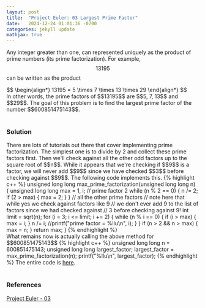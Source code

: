 ```yaml
---
layout: post
title:  "Project Euler: 03 Largest Prime Factor"
date:   2024-12-24 01:01:36 -0700
categories: jekyll update
mathjax: true
---
```

Any integer greater than one, can represented uniquely as the product of prime numbers (its prime factorization). For example, $$13195$$ can be written as the product
<div>
	$$
	\begin{align*}
	13195 = 5 \times 7 \times 13 \times 29
	\end{align*}
	$$
</div>
In other words, the prime factors of $$13195$$ are $$5, 7, 13$$ and $$29$$. The goal of this problem is to find the largest prime factor of the number $$600851475143$$.
<br>
<br>
<!------------------------------------------------------------------------------------>
<h3>Solution</h3>
There are lots of tutorials out there that cover implementing prime factorization. The simplest one is to divide by 2 and collect these prime factors first. Then we'll check against all the other odd factors up to the square root of $$n$$. While it appears that we're checking if $$9$$ is a factor, we will never add $$9$$ since we have checked $$3$$ before checking against $$9$$. The following code implements this.
{% highlight c++ %}
unsigned long long max_prime_factorization(unsigned long long n) {
    unsigned long long max = 1, i;
    // prime factor 2
    while (n % 2 == 0) {
        n /= 2;
        if (2 > max) {
            max = 2;
        }
    }
    // all the other prime factors
    // note here that while yes we check against factors like 9
    // we don't ever add 9 to the list of factors since we had checked against
    // 3 before checking against 9!
    int limit = sqrt(n);
    for (i = 3; i <= limit; i += 2) {
        while (n % i == 0) {
            if (i > max) {
                max = i;
            }
            n /= i;
            //printf("prime factor = %llu\n", i);
        }
    }
    if (n > 2 && n > max) {
        max = n;
    }
    return max;
}
{% endhighlight %}
<br>
What remains now is actually calling the above method for $$600851475143$$
{% highlight c++ %}
unsigned long long n = 600851475143;
unsigned long long largest_factor;
largest_factor = max_prime_factorization(n);
printf("%llu\n", largest_factor);
{% endhighlight %}
<!------------------------------------------------------------------------------------>
The entire code is <a href="https://github.com/strncat/project-euler/blob/main/0003-largest-prime-factor.cpp">here</a>.
<br>
<br>
<!------------------------------------------------------------------------------------>
<h3>References</h3>
<a href="https://projecteuler.net/problem=3">Project Euler - 03</a>
<br>
<br>


